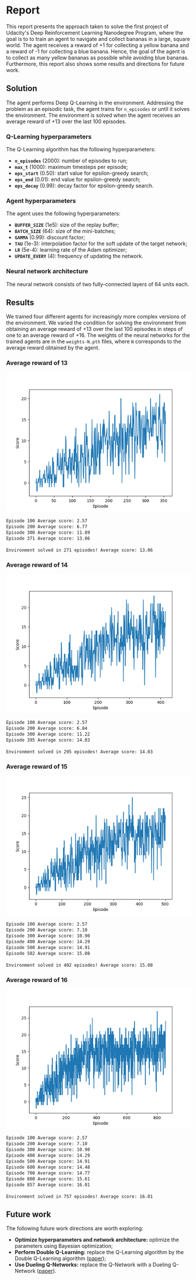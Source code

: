 # Report

This report presents the approach taken to solve the first project of Udacity's Deep Reinforcement Learning Nanodegree Program, where the goal is to to train an agent to navigate and collect bananas in a large, square world. The agent receives a reward of +1 for collecting a yellow banana and a reward of -1 for collecting a blue banana. Hence, the goal of the agent is to collect as many yellow bananas as possible while avoiding blue bananas. Furthermore, this report also shows some results and directions for future work.

## Solution

The agent performs Deep Q-Learning in the environment. Addressing the problem as an episodic task, the agent trains for `n_episodes` or until it solves the environment. The environment is solved when the agent receives an average reward of +13 over the last 100 episodes.

### Q-Learning hyperparameters

The Q-Learning algorithm has the following hyperparameters:
- **`n_episodes`** (2000): number of episodes to run;
- **`max_t`** (1000): maximum timesteps per episode;
- **`eps_start`** (0.50): start value for epsilon-greedy search;
- **`eps_end`** (0.01): end value for epsilon-greedy search;
- **`eps_decay`** (0.99): decay factor for epsilon-greedy search.


### Agent hyperparameters

The agent uses the following hyperparameters:
- **`BUFFER_SIZE`** (1e5): size of the replay buffer;
- **`BATCH_SIZE`** (64): size of the mini-batches;
- **`GAMMA`** (0.99): discount factor;
- **`TAU`** (1e-3): interpolation factor for the soft update of the target network;
- **`LR`** (5e-4): learning rate of the Adam optimizer;
- **`UPDATE_EVERY`** (4): frequency of updating the network.


### Neural network architecture

The neural network consists of two fully-connected layers of 64 units each.

## Results

We trained four different agents for increasingly more complex versions of the environment. We varied the condition for solving the environment from obtaining an average reward of +13 over the last 100 episodes in steps of one to an average reward of +16. The weights of the neural networks for the trained agents are in the `weights-N.pth` files, where `N` corresponds to the average reward obtained by the agent.

### Average reward of 13

![Score for an average reward of 13](score-13.png)

```
Episode 100	Average score: 2.57
Episode 200	Average score: 6.77
Episode 300	Average score: 11.89
Episode 371	Average score: 13.06

Environment solved in 271 episodes!	Average score: 13.06
```

### Average reward of 14

![Score for an average reward of 14](score-14.png)

```
Episode 100	Average score: 2.57
Episode 200	Average score: 6.84
Episode 300	Average score: 11.22
Episode 395	Average score: 14.03

Environment solved in 295 episodes!	Average score: 14.03
```

### Average reward of 15

![Score for an average reward of 15](score-15.png)

```
Episode 100	Average score: 2.57
Episode 200	Average score: 7.10
Episode 300	Average score: 10.90
Episode 400	Average score: 14.29
Episode 500	Average score: 14.91
Episode 502	Average score: 15.08

Environment solved in 402 episodes!	Average score: 15.08
```

### Average reward of 16

![Score for an average reward of 16](score-16.png)

```
Episode 100	Average score: 2.57
Episode 200	Average score: 7.10
Episode 300	Average score: 10.90
Episode 400	Average score: 14.29
Episode 500	Average score: 14.91
Episode 600	Average score: 14.48
Episode 700	Average score: 14.77
Episode 800	Average score: 15.61
Episode 857	Average score: 16.01

Environment solved in 757 episodes!	Average score: 16.01
```

## Future work

The following future work directions are worth exploring:
* **Optimize hyperparameters and network architecture:** optimize the parameters using Bayesian optimization;
* **Perform Double Q-Learning:** replace the Q-Learning algorithm by the Double Q-Learning algorithm ([paper](http://www.aaai.org/ocs/index.php/AAAI/AAAI16/paper/download/12389/11847));
* **Use Dueling Q-Networks:** replace the Q-Network with a Dueling Q-Network ([paper](https://arxiv.org/pdf/1511.06581.pdf)).